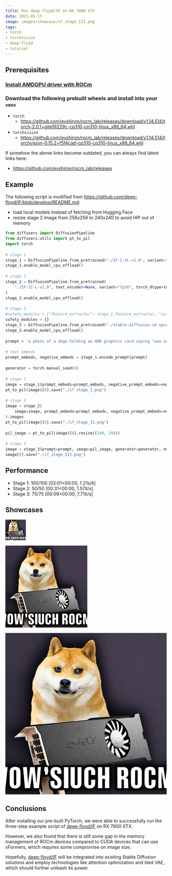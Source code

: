 ```yaml
---
title: Run deep-floyd/IF on RX 7900 XTX
date: 2023-05-17
image: images/showcase/if_stage_III.png
tags:
- torch
- torchvision
- deep-floyd
- tutorial
---
```


## Prerequisites

### [Install AMDGPU driver with ROCm](https://docs.amd.com/bundle/ROCm-Installation-Guide-v5.5/page/How_to_Install_ROCm.html)

### Download the following prebuilt wheels and install into your `venv`

* `torch`
  * https://github.com/evshiron/rocm_lab/releases/download/v1.14.514/torch-2.0.1+gite19229c-cp310-cp310-linux_x86_64.whl
* `torchvision`
  * https://github.com/evshiron/rocm_lab/releases/download/v1.14.514/torchvision-0.15.2+f5f4cad-cp310-cp310-linux_x86_64.whl

If somehow the above links become outdated, you can always find latest links here:

* https://github.com/evshiron/rocm_lab/releases

## Example

The following script is modified from https://github.com/deep-floyd/IF/blob/develop/README.md:

* load local models instead of fetching from Hugging Face
* resize stage 2 image from 256x256 to 240x240 to avoid HIP out of memory

```python
from diffusers import DiffusionPipeline
from diffusers.utils import pt_to_pil
import torch

# stage 1
stage_1 = DiffusionPipeline.from_pretrained("./IF-I-XL-v1.0", variant="fp16", torch_dtype=torch.float16)
stage_1.enable_model_cpu_offload()

# stage 2
stage_2 = DiffusionPipeline.from_pretrained(
    "./IF-II-L-v1.0", text_encoder=None, variant="fp16", torch_dtype=torch.float16
)
stage_2.enable_model_cpu_offload()

# stage 3
#safety_modules = {"feature_extractor": stage_1.feature_extractor, "safety_checker": stage_1.safety_checker, "watermarker": stage_1.watermarker}
safety_modules = {}
stage_3 = DiffusionPipeline.from_pretrained("./stable-diffusion-x4-upscaler", **safety_modules, torch_dtype=torch.float16)
stage_3.enable_model_cpu_offload()

prompt = 'a photo of a doge holding an AMD graphics card saying "wow such rocm"'

# text embeds
prompt_embeds, negative_embeds = stage_1.encode_prompt(prompt)

generator = torch.manual_seed(0)

# stage 1
image = stage_1(prompt_embeds=prompt_embeds, negative_prompt_embeds=negative_embeds, generator=generator, output_type="pt").images
pt_to_pil(image)[0].save("./if_stage_I.png")

# stage 2
image = stage_2(
    image=image, prompt_embeds=prompt_embeds, negative_prompt_embeds=negative_embeds, generator=generator, output_type="pt"
).images
pt_to_pil(image)[0].save("./if_stage_II.png")

pil_image = pt_to_pil(image)[0].resize((240, 240))

# stage 3
image = stage_3(prompt=prompt, image=pil_image, generator=generator, noise_level=100).images
image[0].save("./if_stage_III.png")
```

## Performance

* Stage 1: 100/100 [02:01<00:00,  1.21s/it]
* Stage 2: 50/50 [00:31<00:00,  1.57it/s]
* Stage 3: 75/75 [00:09<00:00,  7.71it/s]

## Showcases

![images/showcase/if_stage_I.png](images/showcase/if_stage_I.png)

![images/showcase/if_stage_II.png](images/showcase/if_stage_II.png)

![images/showcase/if_stage_III.png](images/showcase/if_stage_III.png)


## Conclusions

After installing our pre-built PyTorch, we were able to successfully run the three-step example script of [deep-floyd/IF](https://github.com/deep-floyd/IF) on RX 7900 XTX. 

However, we also found that there is still some gap in the memory management of ROCm devices compared to CUDA devices that can use xFormers, which requires some compromise on image size.

Hopefully, [deep-floyd/IF](https://github.com/deep-floyd/IF) will be integrated into existing Stable Diffusion solutions and employ technologies like attention optimization and tiled VAE, which should further unleash its power.
